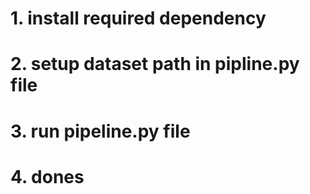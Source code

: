 # 1. install required dependency

# 2. setup dataset path in pipline.py file 

# 3. run pipeline.py file

# 4. dones